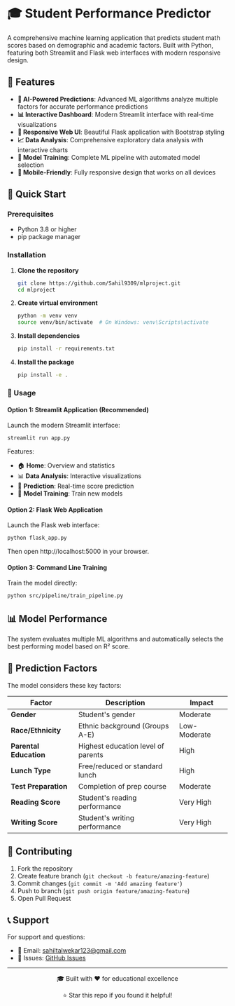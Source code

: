 # 🎓 Student Performance Predictor

A comprehensive machine learning application that predicts student math scores based on demographic and academic factors. Built with Python, featuring both Streamlit and Flask web interfaces with modern responsive design.

## 🌟 Features

- **🤖 AI-Powered Predictions**: Advanced ML algorithms analyze multiple factors for accurate performance predictions
- **📊 Interactive Dashboard**: Modern Streamlit interface with real-time visualizations
- **🎨 Responsive Web UI**: Beautiful Flask application with Bootstrap styling
- **📈 Data Analysis**: Comprehensive exploratory data analysis with interactive charts
- **🚀 Model Training**: Complete ML pipeline with automated model selection
- **📱 Mobile-Friendly**: Fully responsive design that works on all devices

## 🚀 Quick Start

### Prerequisites

- Python 3.8 or higher
- pip package manager

### Installation

1. **Clone the repository**
   ```bash
   git clone https://github.com/Sahil9309/mlproject.git
   cd mlproject
   ```

2. **Create virtual environment**
   ```bash
   python -m venv venv
   source venv/bin/activate  # On Windows: venv\Scripts\activate
   ```

3. **Install dependencies**
   ```bash
   pip install -r requirements.txt
   ```

4. **Install the package**
   ```bash
   pip install -e .
   ```

### 🎯 Usage

#### Option 1: Streamlit Application (Recommended)

Launch the modern Streamlit interface:

```bash
streamlit run app.py
```

Features:
- 🏠 **Home**: Overview and statistics
- 📊 **Data Analysis**: Interactive visualizations
- 🔮 **Prediction**: Real-time score prediction
- 🚀 **Model Training**: Train new models

#### Option 2: Flask Web Application

Launch the Flask web interface:

```bash
python flask_app.py
```

Then open http://localhost:5000 in your browser.

#### Option 3: Command Line Training

Train the model directly:

```bash
python src/pipeline/train_pipeline.py
```

## 📊 Model Performance

The system evaluates multiple ML algorithms and automatically selects the best performing model based on R² score.

## 🎯 Prediction Factors

The model considers these key factors:

| Factor | Description | Impact |
|--------|-------------|---------|
| **Gender** | Student's gender | Moderate |
| **Race/Ethnicity** | Ethnic background (Groups A-E) | Low-Moderate |
| **Parental Education** | Highest education level of parents | High |
| **Lunch Type** | Free/reduced or standard lunch | High |
| **Test Preparation** | Completion of prep course | Moderate |
| **Reading Score** | Student's reading performance | Very High |
| **Writing Score** | Student's writing performance | Very High |

## 🤝 Contributing

1. Fork the repository
2. Create feature branch (`git checkout -b feature/amazing-feature`)
3. Commit changes (`git commit -m 'Add amazing feature'`)
4. Push to branch (`git push origin feature/amazing-feature`)
5. Open Pull Request

## 📞 Support

For support and questions:
- 📧 Email: sahiltalwekar123@gmail.com
- 🐛 Issues: [GitHub Issues](https://github.com/Sahil9309/mlproject/issues)

---

<div align="center">
  <p>🎓 Built with ❤️ for educational excellence</p>
  <p>⭐ Star this repo if you found it helpful!</p>
</div>